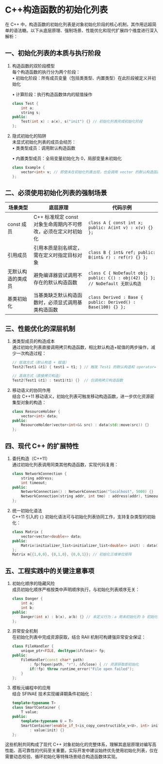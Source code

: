 # C++构造函数的初始化列表

在 C++ 中，构造函数的初始化列表是对象初始化阶段的核心机制，其作用远超简单的语法糖。以下从底层原理、强制场景、性能优化和现代扩展四个维度进行深入解析：

## 一、初始化列表的本质与执行阶段

1. 构造函数的双阶段模型  
   每个构造函数的执行分为两个阶段：  
   • 初始化阶段：所有成员变量（包括类类型、内置类型）在此阶段被定义并初始化  

   • 计算阶段：执行构造函数体内的赋值操作  

   ```cpp
   class Test {
       int a;
       string s;
   public:
       Test(int x) : a(x), s("init") {} // 初始化列表完成初始化阶段
   };
   ```

2. 隐式初始化的陷阱  
   未显式初始化列表的成员会经历：  
   • 类类型成员：调用默认构造函数  

   • 内置类型成员：全局变量初始化为 0，局部变量未初始化  

   ```cpp
   class Example {
       vector<int> v; // 即使未在初始化列表出现，也会调用 vector 的默认构造函数
   };
   ```

## 二、必须使用初始化列表的强制场景

| 场景类型           | 底层原理                                                     | 代码示例                                                     |
| ------------------ | ------------------------------------------------------------ | ------------------------------------------------------------ |
| const 成员         | C++ 标准规定 const 对象生命周期内不可修改，必须在定义时初始化 | `class A { const int x; public: A(int v) : x(v) {} };`       |
| 引用成员           | 引用本质是别名绑定，需在定义时指定目标对象                   | `class B { int& ref; public: B(int& r) : ref(r) {} };`       |
| 无默认构造的类成员 | 避免编译器尝试调用不存在的默认构造函数                       | `class C { NoDefault obj; public: C() : obj(42) {} }; // NoDefault 无默认构造` |
| 基类初始化         | 当基类缺乏默认构造函数时，必须显式调用基类构造函数           | `class Derived : Base { public: Derived() : Base(100) {} };` |

## 三、性能优化的深层机制

1. 类类型成员的构造成本  
   通过初始化列表直接调用拷贝构造函数，相比默认构造+赋值的两步操作，减少一次构造过程：
   ```cpp
   // 低效方式（默认构造 + 赋值）
   Test2(Test1 &t1) { test1 = t1; } // 触发 Test1 的默认构造和 operator=
   
   // 高效方式（直接拷贝构造）
   Test2(Test1 &t1) : test1(t1) {}  // 仅调用拷贝构造函数
   ```

2. 移动语义的协同作用  
   结合 C++11 移动语义，初始化列表可触发移动构造函数，进一步优化资源密集型对象的构造：
   ```cpp
   class ResourceHolder {
       vector<int> data;
   public:
       ResourceHolder(vector<int>&& src) : data(std::move(src)) {}
   };
   ```

## 四、现代 C++ 的扩展特性

1. 委托构造（C++11）  
   通过初始化列表调用同类其他构造函数，实现代码复用：
   ```cpp
   class NetworkConnection {
       string address;
       int timeout;
   public:
       NetworkConnection() : NetworkConnection("localhost", 5000) {}
       NetworkConnection(string addr, int tmo) : address(addr), timeout(tmo) {}
   };
   ```

2. 统一初始化语法  
   C++11 引入的 `{}` 初始化语法可与初始化列表协同工作，支持复杂类型的初始化：
   ```cpp
   class Matrix {
       vector<vector<double>> data;
   public:
       Matrix(initializer_list<initializer_list<double>> init) : data(init) {}
   };
   Matrix m{{1,0,0}, {0,1,0}, {0,0,1}}; // 初始化三维单位矩阵
   ```

## 五、工程实践中的关键注意事项

1. 初始化顺序的隐藏风险  
   成员初始化顺序严格按类中声明顺序执行，与初始化列表顺序无关：
   ```cpp
   class Danger {
       int a;
       int b;
   public:
       Danger(int x) : b(x), a(b) {} // 未定义行为：a 用未初始化的 b 初始化
   };
   ```

2. 异常安全机制  
   在初始化列表中完成资源获取，结合 RAII 机制可构建强异常安全保证：
   ```cpp
   class FileHandler {
       unique_ptr<FILE, decltype(&fclose)> fp;
   public:
       FileHandler(const char* path) 
           : fp(fopen(path, "r"), &fclose) { // 资源获取即初始化
           if(!fp) throw runtime_error("File open failed");
       }
   };
   ```

3. 模板元编程中的应用  
   结合 SFINAE 技术实现编译期条件初始化：
   ```cpp
   template<typename T>
   class SmartContainer {
       T value;
   public:
       template<typename U = T>
       SmartContainer(enable_if_t<is_copy_constructible_v<U>, int> init)
           : value(init) {}
   };
   ```

这些机制共同构成了现代 C++ 对象初始化的完整体系，理解其底层原理对编写高性能、高可靠性的代码至关重要。实际开发中建议始终优先使用初始化列表，仅在需要动态校验、循环初始化等特殊场景结合构造函数体实现。